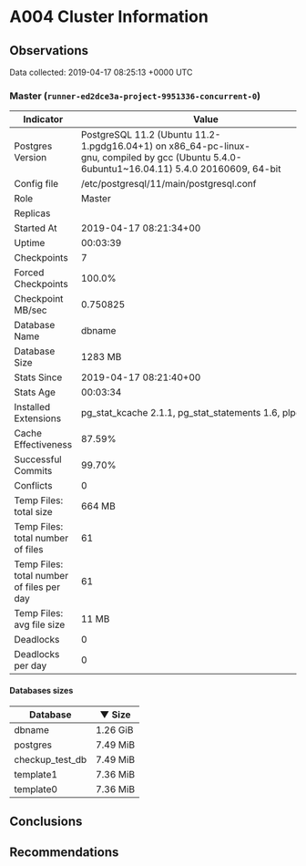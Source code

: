 # A004 Cluster Information #

## Observations ##
Data collected: 2019-04-17 08:25:13 +0000 UTC  



### Master (`runner-ed2dce3a-project-9951336-concurrent-0`) ###

 Indicator | Value
-----------|-------
Postgres Version | PostgreSQL&nbsp;11.2&nbsp;(Ubuntu&nbsp;11.2-1.pgdg16.04+1)&nbsp;on&nbsp;x86_64-pc-linux-gnu,&nbsp;compiled&nbsp;by&nbsp;gcc&nbsp;(Ubuntu&nbsp;5.4.0-6ubuntu1~16.04.11)&nbsp;5.4.0&nbsp;20160609,&nbsp;64-bit
Config file | /etc/postgresql/11/main/postgresql.conf
Role | Master
Replicas | 
Started At | 2019-04-17&nbsp;08:21:34+00
Uptime | 00:03:39
Checkpoints | 7
Forced Checkpoints | 100.0%
Checkpoint MB/sec | 0.750825
Database Name | dbname
Database Size | 1283&nbsp;MB
Stats Since | 2019-04-17&nbsp;08:21:40+00
Stats Age | 00:03:34
Installed Extensions | pg_stat_kcache&nbsp;2.1.1,&nbsp;pg_stat_statements&nbsp;1.6,&nbsp;plpgsql&nbsp;1.0
Cache Effectiveness | 87.59%
Successful Commits | 99.70%
Conflicts | 0
Temp Files: total size | 664&nbsp;MB
Temp Files: total number of files | 61
Temp Files: total number of files per day | 61
Temp Files: avg file size | 11&nbsp;MB
Deadlocks | 0
Deadlocks per day | 0

#### Databases sizes ####
Database | &#9660;&nbsp;Size
---------|------
dbname | 1.26&nbsp;GiB
postgres | 7.49&nbsp;MiB
checkup_test_db | 7.49&nbsp;MiB
template1 | 7.36&nbsp;MiB
template0 | 7.36&nbsp;MiB


## Conclusions ##


## Recommendations ##

